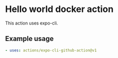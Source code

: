# Hello world docker action

This action uses expo-cli.

## Example usage

```yml
- uses: actions/expo-cli-github-action@v1
```
